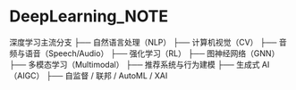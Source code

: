 # DeepLearning_NOTE

深度学习主流分支
├── 自然语言处理（NLP）
├── 计算机视觉（CV）
├── 音频与语音（Speech/Audio）
├── 强化学习（RL）
├── 图神经网络（GNN）
├── 多模态学习（Multimodal）
├── 推荐系统与行为建模
├── 生成式 AI（AIGC）
├── 自监督 / 联邦 / AutoML / XAI


